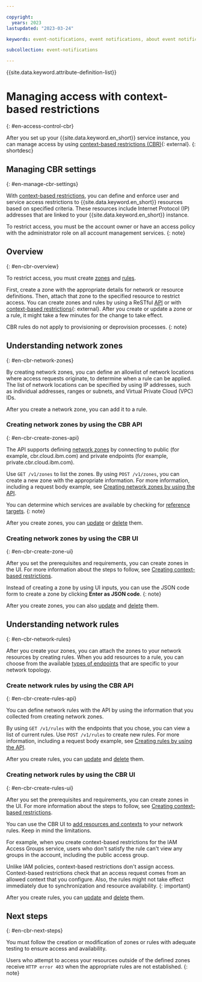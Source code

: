 ```yaml
---

copyright:
  years: 2023
lastupdated: "2023-03-24"

keywords: event-notifications, event notifications, about event notifications, context-based restrictions, access allowlist, network security

subcollection: event-notifications

---
```


{{site.data.keyword.attribute-definition-list}}

# Managing access with context-based restrictions
{: #en-access-control-cbr}

After you set up your {{site.data.keyword.en_short}} service instance, you can manage access by using [context-based restrictions (CBR)](https://cloud.ibm.com/context-based-restrictions/overview){: external}.
{: shortdesc}

## Managing CBR settings
{: #en-manage-cbr-settings}

With [context-based restrictions](/docs/account?topic=account-context-restrictions-whatis), you can define and enforce user and service access restrictions to {{site.data.keyword.en_short}} resources based on specified criteria. These resources include Internet Protocol (IP) addresses that are linked to your {{site.data.keyword.en_short}} instance.

To restrict access, you must be the account owner or have an access policy with the administrator role on all account management services.
{: note}

## Overview
{: #en-cbr-overview}

To restrict access, you must create [zones](/docs/account?topic=account-context-restrictions-create&interface=ui#network-zones-create) and [rules](/docs/account?topic=account-context-restrictions-create&interface=ui#context-restrictions-create-rules).

First, create a zone with the appropriate details for network or resource definitions. Then, attach that zone to the specified resource to restrict access. You can create zones and rules by using a ReSTful [API](/apidocs/context-based-restrictions#introduction) or with [context-based restrictions](https://cloud.ibm.com/context-based-restrictions/overview){: external}. After you create or update a zone or a rule, it might take a few minutes for the change to take effect.

CBR rules do not apply to provisioning or deprovision processes.
{: note}

## Understanding network zones
{: #en-cbr-network-zones}

By creating network zones, you can define an allowlist of network locations where access requests originate, to determine when a rule can be applied. The list of network locations can be specified by using IP addresses, such as individual addresses, ranges or subnets, and Virtual Private Cloud (VPC) IDs.

After you create a network zone, you can add it to a rule.

### Creating network zones by using the CBR API
{: #en-cbr-create-zones-api}

The API supports defining [network zones](/apidocs/context-based-restrictions#introduction) by connecting to public (for example, cbr.cloud.ibm.com) and private endpoints (for example, private.cbr.cloud.ibm.com).

Use `GET /v1/zones` to list the zones. By using `POST /v1/zones`, you can create a new zone with the appropriate information. For more information, including a request body example, see [Creating network zones by using the API](/docs/account?topic=account-context-restrictions-create&interface=api#network-zones-create-api).

You can determine which services are available by checking for [reference targets](/apidocs/context-based-restrictions#list-available-serviceref-targets).
{: note}

After you create zones, you can [update](/apidocs/context-based-restrictions#replace-zone) or [delete](/docs/account?topic=account-context-restrictions-remove&interface=ui) them.

### Creating network zones by using the CBR UI
{: #en-cbr-create-zone-ui}

After you set the prerequisites and requirements, you can create zones in the UI. For more information about the steps to follow, see [Creating context-based restrictions](/docs/account?topic=account-context-restrictions-create&interface=ui#network-zones-create).

Instead of creating a zone by using UI inputs, you can use the JSON code form to create a zone by clicking **Enter as JSON code**.
{: note}

After you create zones, you can also [update](/apidocs/context-based-restrictions#replace-zone) and [delete](/docs/account?topic=account-context-restrictions-remove&interface=ui) them.

## Understanding network rules
{: #en-cbr-network-rules}

After you create your zones, you can attach the zones to your network resources by creating rules. When you add resources to a rule, you can choose from the available [types of endpoints](/docs/account?topic=account-context-restrictions-whatis#context-restrictions-endpint-type) that are specific to your network topology.

### Create network rules by using the CBR API
{: #en-cbr-create-rules-api}

You can define network rules with the API by using the information that you collected from creating network zones.

By using `GET /v1/rules` with the endpoints that you chose, you can view a list of current rules. Use `POST /v1/rules` to create new rules. For more information, including a request body example, see [Creating rules by using the API](/docs/account?topic=account-context-restrictions-create&interface=api#context-restrictions-create-rules-api).

After you create rules, you can [update](/apidocs/context-based-restrictions#replace-rule) and [delete](/apidocs/context-based-restrictions#delete-rule) them.

### Creating network rules by using the CBR UI
{: #en-cbr-create-rules-ui}

After you set the prerequisites and requirements, you can create zones in the UI. For more information about the steps to follow, see [Creating context-based restrictions](/docs/account?topic=account-context-restrictions-create&interface=ui#network-zones-create).

You can use the CBR UI to [add resources and contexts](/docs/account?topic=account-context-restrictions-create&interface=ui#context-restrictions-create-rules) to your network rules. Keep in mind the limitations.

For example, when you create context-based restrictions for the IAM Access Groups service, users who don't satisfy the rule can't view any groups in the account, including the public access group.

Unlike IAM policies, context-based restrictions don't assign access. Context-based restrictions check that an access request comes from an allowed context that you configure. Also, the rules might not take effect immediately due to synchronization and resource availability.
{: important}

After you create rules, you can [update](/apidocs/context-based-restrictions#replace-rule) and [delete](/apidocs/context-based-restrictions#delete-rule) them.

## Next steps
{: #en-cbr-next-steps}

You must follow the creation or modification of zones or rules with adequate testing to ensure access and availability.

Users who attempt to access your resources outside of the defined zones receive `HTTP error 403` when the appropriate rules are not established.
{: note}
